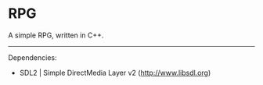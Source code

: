 RPG
===

A simple RPG, written in C++.

---

Dependencies:
- SDL2 | Simple DirectMedia Layer v2 (http://www.libsdl.org)